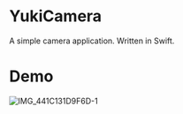 # YukiCamera
A simple camera application. Written in Swift.

# Demo
![IMG_441C131D9F6D-1](https://user-images.githubusercontent.com/11539551/72325120-ca757380-36ef-11ea-9115-c150436c0d1e.jpeg)

